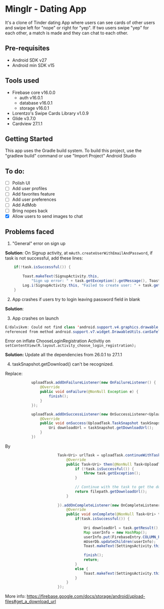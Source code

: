 # Minglr - Dating App

It's a clone of Tinder dating App where users can see cards of other users and swipe left for "nope" or right for "yep".
If two users swipe "yep" for each other, a match is made and they can chat to each other. 

## Pre-requisites

* Android SDK v27
* Android min SDK v15

## Tools used

* Firebase core v16.0.0
    * auth v16.0.1
    * database v16.0.1
    * storage v16.0.1
* Lorentzo's Swipe Cards Library v1.0.9
* Glide v3.7.0
* Cardview 27.1.1

## Getting Started 

This app uses the Gradle build system. To build this project, use the "gradlew build" command or use "Import Project"
Android Studio

## To do:

- [ ] Polish UI
- [ ] Add user profiles
- [ ] Add favorites feature
- [ ] Add user preferences
- [ ] Add AdMob
- [ ] Bring nopes back 
- [x] Allow users to send images to chat

## Problems faced 

1. "General" error on sign up

**Solution**: On Signup activity, at `mAuth.createUserWithEmailAndPassword`, if task is not successful, add these lines:

```java
    if(!task.isSuccessful()) {
 
        Toast.makeText(SignupActivity.this,
            "Sign up error: " + task.getException().getMessage(), Toast.LENGTH_SHORT).show();
        Log.i(SignupActivity.this, "Failed to create user: " + task.getException().getMessage());
    }
```

2. App crashes if users try to login leaving password field in blank

**Solution**:

3. App crashes on launch

```java
E/dalvikvm: Could not find class 'android.support.v4.graphics.drawable.DrawableWrapper', 
referenced from method android.support.v7.widget.DrawableUtils.canSafelyMutateDrawable
```
Error on inflate ChooseLoginRegistration Activitiy 
on `setContentView(R.layout.activity_choose_login_registration);`

**Solution:** Update all the dependencies from 26.0.1 to 27.1.1

4. taskSnapshot.getDownload() can't be recognized.

Replace:

```java
            uploadTask.addOnFailureListener(new OnFailureListener() {
                @Override
                public void onFailure(@NonNull Exception e) {
                    finish();
                }
            });

            uploadTask.addOnSuccessListener(new OnSuccessListener<UploadTask.TaskSnapshot>() {
                @Override
                public void onSuccess(UploadTask.TaskSnapshot taskSnapshot) {
                    Uri downloadUrl = taskSnapshot.getDownloadUrl();
                }
            })

```

By 

```java
                        Task<Uri> urlTask = uploadTask.continueWithTask(new Continuation<UploadTask.TaskSnapshot, Task<Uri>>() {
                            @Override
                            public Task<Uri> then(@NonNull Task<UploadTask.TaskSnapshot> task) throws Exception {
                                if (!task.isSuccessful()) {
                                    throw task.getException();
                                }
            
                                // Continue with the task to get the download URL.
                                return filepath.getDownloadUrl();
                            }
            
                        }).addOnCompleteListener(new OnCompleteListener<Uri>() {
                            @Override
                            public void onComplete(@NonNull Task<Uri> task) {
                                if(task.isSuccessful()) {
            
                                    Uri downloadUrl = task.getResult();
                                    Map userInfo = new HashMap();
                                    userInfo.put(FirebaseEntry.COLUMN_PROFILE_IMAGE_URL, downloadUrl.toString());
                                    mUserDb.updateChildren(userInfo);
                                    Toast.makeText(SettingsActivity.this, "Message saved successfully!", Toast.LENGTH_SHORT).show();
            
                                    finish();
                                    return;
                                }
                                else {
                                    Toast.makeText(SettingsActivity.this, "Unable to download file!", Toast.LENGTH_SHORT).show();
                                }
                            }
                        });

```

More info: https://firebase.google.com/docs/storage/android/upload-files#get_a_download_url